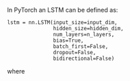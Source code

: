 In PyTorch an LSTM can be defined as:
```
lstm = nn.LSTM(input_size=input_dim,
               hidden_size=hidden_dim,
               num_layers=n_layers,
               bias=True,
               batch_first=False,
               dropout=False,
               bidirectional=False)
```
where